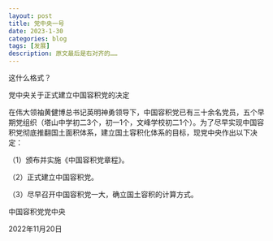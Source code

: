 ```yaml
---
layout: post
title: 党中央一号
date: 2023-1-30
categories: blog
tags: [发展]
description: 原文最后是右对齐的……
---
```

这什么格式？

<p>党中央关于正式建立中国容积党的决定
 
  在伟大领袖黄健博总书记英明神勇领导下，中国容积党已有三十余名党员，五个早期党组织（塔山中学初二3个，初一1个，文峰学校初二1个）。为了尽早实现中国容积党彻底推翻国土面积体系，建立国土容积化体系的目标，现党中央作出以下决定：

  （1）颁布并实施《中国容积党章程》。

  （2）正式建立中国容积党。

  （3）尽早召开中国容积党一大，确立国土容积的计算方式。

  中国容积党党中央

  2022年11月20日
